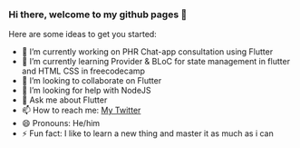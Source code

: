### Hi there, welcome to my github pages 👋

Here are some ideas to get you started:

- 🔭 I’m currently working on PHR Chat-app consultation using Flutter
- 🌱 I’m currently learning Provider & BLoC for state management in flutter and HTML CSS in freecodecamp
- 👯 I’m looking to collaborate on Flutter
- 🤔 I’m looking for help with NodeJS 
- 💬 Ask me about Flutter
- 📫 How to reach me: [My Twitter](https://twitter.com/raymonddenny14)
- 😄 Pronouns: He/him
- ⚡ Fun fact: I like to learn a new thing and master it as much as i can

